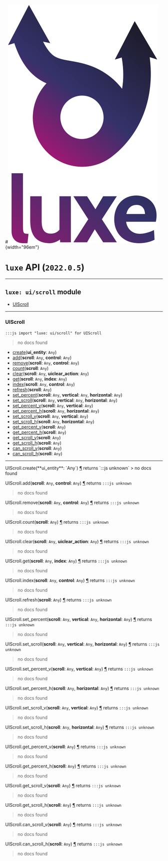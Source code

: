 #![](../../images/luxe-dark.svg){width="96em"}

# `luxe` API (`2022.0.5`)  


---

## `luxe: ui/scroll` module

- [UIScroll](#uiscroll)   

---

### UIScroll
`:::js import "luxe: ui/scroll" for UIScroll`
> no docs found

- [create](#UIScroll.create)(**ui_entity**: `Any`)
- [add](#UIScroll.add+2)(**scroll**: `Any`, **control**: `Any`)
- [remove](#UIScroll.remove+2)(**scroll**: `Any`, **control**: `Any`)
- [count](#UIScroll.count)(**scroll**: `Any`)
- [clear](#UIScroll.clear+2)(**scroll**: `Any`, **uiclear_action**: `Any`)
- [get](#UIScroll.get+2)(**scroll**: `Any`, **index**: `Any`)
- [index](#UIScroll.index+2)(**scroll**: `Any`, **control**: `Any`)
- [refresh](#UIScroll.refresh)(**scroll**: `Any`)
- [set_percent](#UIScroll.set_percent+3)(**scroll**: `Any`, **vertical**: `Any`, **horizontal**: `Any`)
- [set_scroll](#UIScroll.set_scroll+3)(**scroll**: `Any`, **vertical**: `Any`, **horizontal**: `Any`)
- [set_percent_v](#UIScroll.set_percent_v+2)(**scroll**: `Any`, **vertical**: `Any`)
- [set_percent_h](#UIScroll.set_percent_h+2)(**scroll**: `Any`, **horizontal**: `Any`)
- [set_scroll_v](#UIScroll.set_scroll_v+2)(**scroll**: `Any`, **vertical**: `Any`)
- [set_scroll_h](#UIScroll.set_scroll_h+2)(**scroll**: `Any`, **horizontal**: `Any`)
- [get_percent_v](#UIScroll.get_percent_v)(**scroll**: `Any`)
- [get_percent_h](#UIScroll.get_percent_h)(**scroll**: `Any`)
- [get_scroll_v](#UIScroll.get_scroll_v)(**scroll**: `Any`)
- [get_scroll_h](#UIScroll.get_scroll_h)(**scroll**: `Any`)
- [can_scroll_v](#UIScroll.can_scroll_v)(**scroll**: `Any`)
- [can_scroll_h](#UIScroll.can_scroll_h)(**scroll**: `Any`)

<hr/>
<endpoint module="luxe: ui/scroll" class="UIScroll" signature="create(ui_entity : Any)"></endpoint>
<signature id="UIScroll.create">UIScroll.create(**ui_entity**: `Any`)
<a class="headerlink" href="#UIScroll.create" title="Permanent link">¶</a></signature>
<span class='api_ret'>returns</span> `:::js unknown`
> no docs found   

<endpoint module="luxe: ui/scroll" class="UIScroll" signature="add(scroll : Any, control : Any)"></endpoint>
<signature id="UIScroll.add+2">UIScroll.add(**scroll**: `Any`, **control**: `Any`)
<a class="headerlink" href="#UIScroll.add+2" title="Permanent link">¶</a></signature>
<span class='api_ret'>returns</span> `:::js unknown`
> no docs found   

<endpoint module="luxe: ui/scroll" class="UIScroll" signature="remove(scroll : Any, control : Any)"></endpoint>
<signature id="UIScroll.remove+2">UIScroll.remove(**scroll**: `Any`, **control**: `Any`)
<a class="headerlink" href="#UIScroll.remove+2" title="Permanent link">¶</a></signature>
<span class='api_ret'>returns</span> `:::js unknown`
> no docs found   

<endpoint module="luxe: ui/scroll" class="UIScroll" signature="count(scroll : Any)"></endpoint>
<signature id="UIScroll.count">UIScroll.count(**scroll**: `Any`)
<a class="headerlink" href="#UIScroll.count" title="Permanent link">¶</a></signature>
<span class='api_ret'>returns</span> `:::js unknown`
> no docs found   

<endpoint module="luxe: ui/scroll" class="UIScroll" signature="clear(scroll : Any, uiclear_action : Any)"></endpoint>
<signature id="UIScroll.clear+2">UIScroll.clear(**scroll**: `Any`, **uiclear_action**: `Any`)
<a class="headerlink" href="#UIScroll.clear+2" title="Permanent link">¶</a></signature>
<span class='api_ret'>returns</span> `:::js unknown`
> no docs found   

<endpoint module="luxe: ui/scroll" class="UIScroll" signature="get(scroll : Any, index : Any)"></endpoint>
<signature id="UIScroll.get+2">UIScroll.get(**scroll**: `Any`, **index**: `Any`)
<a class="headerlink" href="#UIScroll.get+2" title="Permanent link">¶</a></signature>
<span class='api_ret'>returns</span> `:::js unknown`
> no docs found   

<endpoint module="luxe: ui/scroll" class="UIScroll" signature="index(scroll : Any, control : Any)"></endpoint>
<signature id="UIScroll.index+2">UIScroll.index(**scroll**: `Any`, **control**: `Any`)
<a class="headerlink" href="#UIScroll.index+2" title="Permanent link">¶</a></signature>
<span class='api_ret'>returns</span> `:::js unknown`
> no docs found   

<endpoint module="luxe: ui/scroll" class="UIScroll" signature="refresh(scroll : Any)"></endpoint>
<signature id="UIScroll.refresh">UIScroll.refresh(**scroll**: `Any`)
<a class="headerlink" href="#UIScroll.refresh" title="Permanent link">¶</a></signature>
<span class='api_ret'>returns</span> `:::js unknown`
> no docs found   

<endpoint module="luxe: ui/scroll" class="UIScroll" signature="set_percent(scroll : Any, vertical : Any, horizontal : Any)"></endpoint>
<signature id="UIScroll.set_percent+3">UIScroll.set_percent(**scroll**: `Any`, **vertical**: `Any`, **horizontal**: `Any`)
<a class="headerlink" href="#UIScroll.set_percent+3" title="Permanent link">¶</a></signature>
<span class='api_ret'>returns</span> `:::js unknown`
> no docs found   

<endpoint module="luxe: ui/scroll" class="UIScroll" signature="set_scroll(scroll : Any, vertical : Any, horizontal : Any)"></endpoint>
<signature id="UIScroll.set_scroll+3">UIScroll.set_scroll(**scroll**: `Any`, **vertical**: `Any`, **horizontal**: `Any`)
<a class="headerlink" href="#UIScroll.set_scroll+3" title="Permanent link">¶</a></signature>
<span class='api_ret'>returns</span> `:::js unknown`
> no docs found   

<endpoint module="luxe: ui/scroll" class="UIScroll" signature="set_percent_v(scroll : Any, vertical : Any)"></endpoint>
<signature id="UIScroll.set_percent_v+2">UIScroll.set_percent_v(**scroll**: `Any`, **vertical**: `Any`)
<a class="headerlink" href="#UIScroll.set_percent_v+2" title="Permanent link">¶</a></signature>
<span class='api_ret'>returns</span> `:::js unknown`
> no docs found   

<endpoint module="luxe: ui/scroll" class="UIScroll" signature="set_percent_h(scroll : Any, horizontal : Any)"></endpoint>
<signature id="UIScroll.set_percent_h+2">UIScroll.set_percent_h(**scroll**: `Any`, **horizontal**: `Any`)
<a class="headerlink" href="#UIScroll.set_percent_h+2" title="Permanent link">¶</a></signature>
<span class='api_ret'>returns</span> `:::js unknown`
> no docs found   

<endpoint module="luxe: ui/scroll" class="UIScroll" signature="set_scroll_v(scroll : Any, vertical : Any)"></endpoint>
<signature id="UIScroll.set_scroll_v+2">UIScroll.set_scroll_v(**scroll**: `Any`, **vertical**: `Any`)
<a class="headerlink" href="#UIScroll.set_scroll_v+2" title="Permanent link">¶</a></signature>
<span class='api_ret'>returns</span> `:::js unknown`
> no docs found   

<endpoint module="luxe: ui/scroll" class="UIScroll" signature="set_scroll_h(scroll : Any, horizontal : Any)"></endpoint>
<signature id="UIScroll.set_scroll_h+2">UIScroll.set_scroll_h(**scroll**: `Any`, **horizontal**: `Any`)
<a class="headerlink" href="#UIScroll.set_scroll_h+2" title="Permanent link">¶</a></signature>
<span class='api_ret'>returns</span> `:::js unknown`
> no docs found   

<endpoint module="luxe: ui/scroll" class="UIScroll" signature="get_percent_v(scroll : Any)"></endpoint>
<signature id="UIScroll.get_percent_v">UIScroll.get_percent_v(**scroll**: `Any`)
<a class="headerlink" href="#UIScroll.get_percent_v" title="Permanent link">¶</a></signature>
<span class='api_ret'>returns</span> `:::js unknown`
> no docs found   

<endpoint module="luxe: ui/scroll" class="UIScroll" signature="get_percent_h(scroll : Any)"></endpoint>
<signature id="UIScroll.get_percent_h">UIScroll.get_percent_h(**scroll**: `Any`)
<a class="headerlink" href="#UIScroll.get_percent_h" title="Permanent link">¶</a></signature>
<span class='api_ret'>returns</span> `:::js unknown`
> no docs found   

<endpoint module="luxe: ui/scroll" class="UIScroll" signature="get_scroll_v(scroll : Any)"></endpoint>
<signature id="UIScroll.get_scroll_v">UIScroll.get_scroll_v(**scroll**: `Any`)
<a class="headerlink" href="#UIScroll.get_scroll_v" title="Permanent link">¶</a></signature>
<span class='api_ret'>returns</span> `:::js unknown`
> no docs found   

<endpoint module="luxe: ui/scroll" class="UIScroll" signature="get_scroll_h(scroll : Any)"></endpoint>
<signature id="UIScroll.get_scroll_h">UIScroll.get_scroll_h(**scroll**: `Any`)
<a class="headerlink" href="#UIScroll.get_scroll_h" title="Permanent link">¶</a></signature>
<span class='api_ret'>returns</span> `:::js unknown`
> no docs found   

<endpoint module="luxe: ui/scroll" class="UIScroll" signature="can_scroll_v(scroll : Any)"></endpoint>
<signature id="UIScroll.can_scroll_v">UIScroll.can_scroll_v(**scroll**: `Any`)
<a class="headerlink" href="#UIScroll.can_scroll_v" title="Permanent link">¶</a></signature>
<span class='api_ret'>returns</span> `:::js unknown`
> no docs found   

<endpoint module="luxe: ui/scroll" class="UIScroll" signature="can_scroll_h(scroll : Any)"></endpoint>
<signature id="UIScroll.can_scroll_h">UIScroll.can_scroll_h(**scroll**: `Any`)
<a class="headerlink" href="#UIScroll.can_scroll_h" title="Permanent link">¶</a></signature>
<span class='api_ret'>returns</span> `:::js unknown`
> no docs found   

